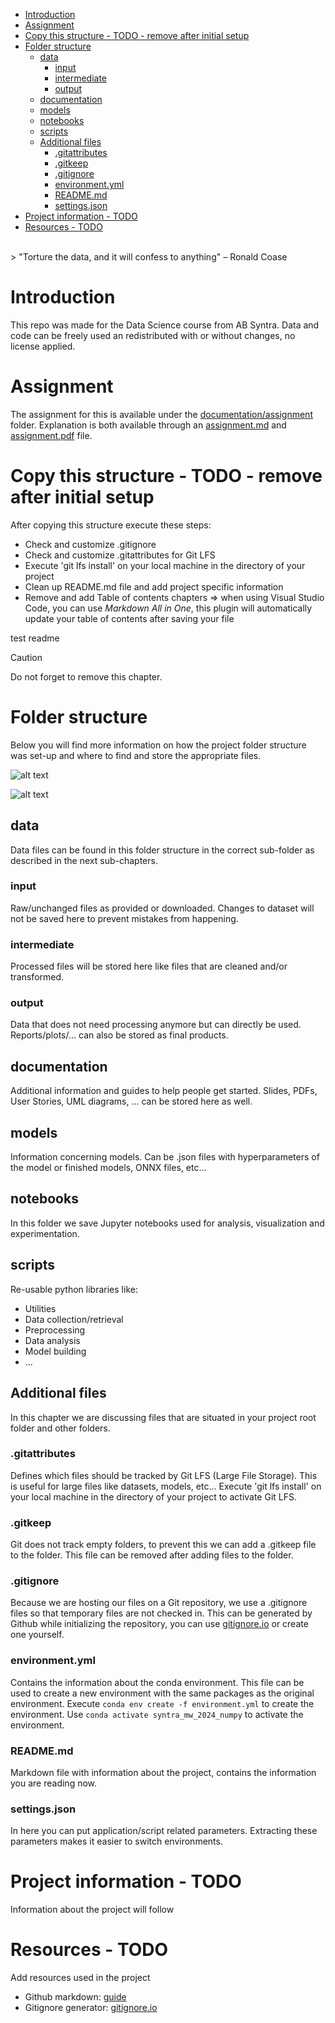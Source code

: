 - [Introduction](#introduction)
- [Assignment](#assignment)
- [Copy this structure - TODO - remove after initial setup](#copy-this-structure---todo---remove-after-initial-setup)
- [Folder structure](#folder-structure)
  - [data](#data)
    - [input](#input)
    - [intermediate](#intermediate)
    - [output](#output)
  - [documentation](#documentation)
  - [models](#models)
  - [notebooks](#notebooks)
  - [scripts](#scripts)
  - [Additional files](#additional-files)
    - [.gitattributes](#gitattributes)
    - [.gitkeep](#gitkeep)
    - [.gitignore](#gitignore)
    - [environment.yml](#environmentyml)
    - [README.md](#readmemd)
    - [settings.json](#settingsjson)
- [Project information - TODO](#project-information---todo)
- [Resources - TODO](#resources---todo)

<br />
> "Torture the data, and it will confess to anything" – Ronald Coase

# Introduction
This repo was made for the Data Science course from AB Syntra.
Data and code can be freely used an redistributed with or without changes, no license applied.

# Assignment
The assignment for this is available under the [documentation/assignment](./documentation/assignment) folder.
Explanation is both available through an [assignment.md](./documentation/assignment/assignment.md) and [assignment.pdf](./documentation/assignment/assignment.pdf) file.

# Copy this structure - TODO - remove after initial setup
After copying this structure execute these steps:

- Check and customize .gitignore
- Check and customize .gitattributes for Git LFS
- Execute 'git lfs install' on your local machine in the directory of your project
- Clean up README.md file and add project specific information
- Remove and add Table of contents chapters => when using Visual Studio Code, you can use *Markdown All in One*, this plugin will automatically update your table of contents after saving your file

test readme

> [!CAUTION]
> Do not forget to remove this chapter.

# Folder structure
Below you will find more information on how the project folder structure was set-up and where to find and store the appropriate files.

![alt text](images/folder-structure.png "Folder structure image 1")

![alt text](images/folder-structure-2.png "Folder structure image 2")

## data
Data files can be found in this folder structure in the correct sub-folder as described in the next sub-chapters.

### input
Raw/unchanged files as provided or downloaded.
Changes to dataset will not be saved here to prevent mistakes from happening.

### intermediate
Processed files will be stored here like files that are cleaned and/or transformed.

### output
Data that does not need processing anymore but can directly be used.
Reports/plots/... can also be stored as final products.

## documentation
Additional information and guides to help people get started.
Slides, PDFs, User Stories, UML diagrams, ... can be stored here as well.

## models
Information concerning models. Can be .json files with hyperparameters of the model or finished models, ONNX files, etc...

## notebooks
In this folder we save Jupyter notebooks used for analysis, visualization and experimentation.

## scripts
Re-usable python libraries like:

- Utilities
- Data collection/retrieval
- Preprocessing
- Data analysis
- Model building
- ...

 ## Additional files
 In this chapter we are discussing files that are situated in your project root folder and other folders.

### .gitattributes
Defines which files should be tracked by Git LFS (Large File Storage).
This is useful for large files like datasets, models, etc...
Execute 'git lfs install' on your local machine in the directory of your project to activate Git LFS.

### .gitkeep
Git does not track empty folders, to prevent this we can add a .gitkeep file to the folder.
This file can be removed after adding files to the folder.

### .gitignore
Because we are hosting our files on a Git repository, we use a .gitignore files so that temporary files are not checked in.
This can be generated by Github while initializing the repository, you can use [gitignore.io](https://www.toptal.com/developers/gitignore/) or create one yourself. 

### environment.yml
Contains the information about the conda environment.
This file can be used to create a new environment with the same packages as the original environment.
Execute `conda env create -f environment.yml` to create the environment.
Use `conda activate syntra_mw_2024_numpy` to activate the environment.

### README.md
Markdown file with information about the project, contains the information you are reading now.

 ### settings.json
 In here you can put application/script related parameters.
 Extracting these parameters makes it easier to switch environments.


 # Project information - TODO
 Information about the project will follow

 # Resources - TODO
 Add resources used in the project

 - Github markdown: [guide](https://docs.github.com/en/get-started/writing-on-github/getting-started-with-writing-and-formatting-on-github/basic-writing-and-formatting-syntax)
 - Gitignore generator: [gitignore.io](https://www.toptal.com/developers/gitignore/)